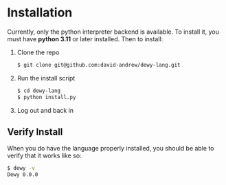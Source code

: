 # Installation

Currently, only the python interpreter backend is available. To install it, you must have **python 3.11** or later installed. Then to install:
1. Clone the repo
    ```bash
    $ git clone git@github.com:david-andrew/dewy-lang.git
    ```
2. Run the install script
    ```bash
    $ cd dewy-lang
    $ python install.py
    ```
3. Log out and back in

## Verify Install

When you do have the language properly installed, you should be able to verify that it works like so:

```bash
$ dewy -v
Dewy 0.0.0
```